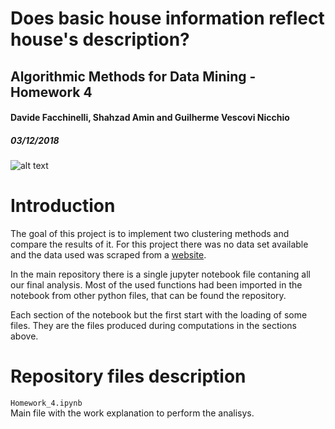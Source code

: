 # Does basic house information reflect house's description?
## Algorithmic Methods for Data Mining - Homework 4
#### Davide Facchinelli, Shahzad Amin and Guilherme Vescovi Nicchio
##### 03/12/2018

![alt text](https://camo.githubusercontent.com/9d32e19e82363aa589d84bf720de44c2968b2eb9/68747470733a2f2f646972656374696f6e7363752e6f72672f77702d636f6e74656e742f75706c6f6164732f323031382f30382f63617368666f72686f6d652e706e67 "Logo Title Text 1")

Introduction
======
The goal of this project is to implement two clustering methods and compare the results of it. For this project there was no data set available and the data used was scraped from a [website](https://www.immobiliare.it/).

In the main repository there is a single jupyter notebook file contaning all our final analysis. Most of the used functions had been imported in the notebook from other python files, that can be found the repository.

Each section of the notebook but the first start with the loading of some files. They are the files produced during computations in the sections above.

Repository files description
======
`Homework_4.ipynb`	
Main file with the work explanation to perform the analisys.

